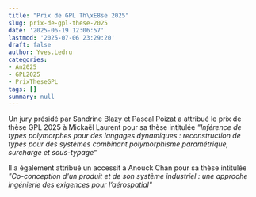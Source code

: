 ```yaml
---
title: "Prix de GPL Th\xE8se 2025"
slug: prix-de-gpl-these-2025
date: '2025-06-19 12:06:57'
lastmod: '2025-07-06 23:29:20'
draft: false
author: Yves.Ledru
categories:
- An2025
- GPL2025
- PrixTheseGPL
tags: []
summary: null
---
```


Un jury présidé par Sandrine Blazy et Pascal Poizat a attribué le prix de thèse GPL 2025 à Mickaël Laurent pour sa thèse intitulée _"Inférence de types polymorphes pour des langages dynamiques : reconstruction de types pour des systèmes combinant polymorphisme paramétrique, surcharge et sous-typage"_

Il a également attribué un accessit à Anouck Chan pour sa thèse intitulée _"Co-conception d'un produit et de son système industriel : une approche ingénierie des exigences pour l’aérospatial"_

